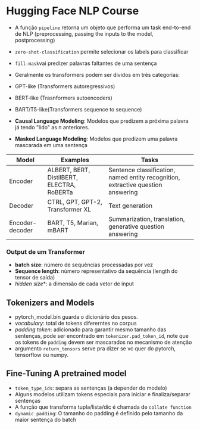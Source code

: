 # Hugging Face NLP Course
* A função `pipeline` retorna um objeto que performa um task end-to-end de NLP (preprocessing, passing the inputs to the model, postprocessing)
* `zero-shot-classification` permite selecionar os labels para classificar
* `fill-mask`vai predizer palavras faltantes de uma sentença

* Geralmente os transformers podem ser dividos em três categorias:

* GPT-like (Transformers autoregressivos)
* BERT-like (Trasnformers autoencoders)
* BART/T5-like(Transformers sequence to sequence)

* **Causal Language Modeling**: Modelos que predizem a próxima palavra já tendo "lido" as n anteriores.
* **Masked Language Modeling**: Modelos que predizem uma palavra mascarada em uma sentença

| Model           | Examples                                   | Tasks                                                                            |
|-----------------|--------------------------------------------|----------------------------------------------------------------------------------|
| Encoder         | ALBERT, BERT, DistilBERT, ELECTRA, RoBERTa | Sentence classification, named entity recognition, extractive question answering |
| Decoder         | CTRL, GPT, GPT-2, Transformer XL           | Text generation                                                                  |
| Encoder-decoder | BART, T5, Marian, mBART                    | Summarization, translation, generative question answering                        |



### Output de um Transformer
* **batch size**: número de sequências processadas por vez
* **Sequence length**: número representativo da sequência (length do tensor de saída)
* *hidden size**: a dimensão de cada vetor de input



## Tokenizers and Models
* pytorch_model.bin guarda o dicionário dos pesos.
* *vocabulary*: total de tokens difererntes no corpus
* *padding token*: adicionado para garantir mesmo tamanho das sentenças, pode ser encontrado em `tokenizer.pad_token_id`, note que os tokens de `padding` devem ser mascarados no mecanismo de atenção
* argumento `return_tensors` serve pra dizer se vc quer do pytorch, tensorflow ou numpy.

## Fine-Tuning A pretrained model
* `token_type_ids`: separa as sentenças (a depender do modelo)
* Alguns modelos utilizam tokens especiais para iniciar e finaliza/separar sentenças
* A função que transforma tupla/lista/dic é chamada de `collate function`  
* `dynamic padding`: O tamanho do padding é definido pelo tamanho da maior sentença do batch
